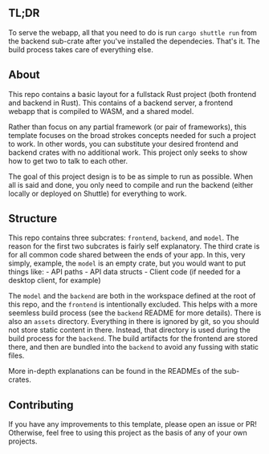 ## TL;DR
To serve the webapp, all that you need to do is run `cargo shuttle run` from the backend sub-crate after you've installed the dependecies. That's it. The build process takes care of everything else.

## About
This repo contains a basic layout for a fullstack Rust project (both frontend and backend in Rust). This contains of a backend server, a frontend webapp that is compiled to WASM, and a shared model.

Rather than focus on any partial framework (or pair of frameworks), this template focuses on the broad strokes concepts needed for such a project to work. In other words, you can substitute your desired frontend and backend crates with no additional work. This project only seeks to show how to get two to talk to each other.

The goal of this project design is to be as simple to run as possible. When all is said and done, you only need to compile and run the backend (either locally or deployed on Shuttle) for everything to work.

## Structure
This repo contains three subcrates: `frontend`, `backend`, and `model`. The reason for the first two subcrates is fairly self explanatory. The third crate is for all common code shared between the ends of your app. In this, very simply, example, the `model` is an empty crate, but you would want to put things like:
				- API paths
				- API data structs
				- Client code (if needed for a desktop client, for example)

The `model` and the `backend` are both in the workspace defined at the root of this repo, and the `frontend` is intentionally excluded. This helps with a more seemless build process (see the `backend` README for more details). There is also an `assets` directory. Everything in there is ignored by git, so you should not store static content in there. Instead, that directory is used during the build process for the `backend`. The build artifacts for the frontend are stored there, and then are bundled into the `backend` to avoid any fussing with static files.

More in-depth explanations can be found in the READMEs of the sub-crates.

## Contributing
If you have any improvements to this template, please open an issue or PR! Otherwise, feel free to using this project as the basis of any of your own projects.
